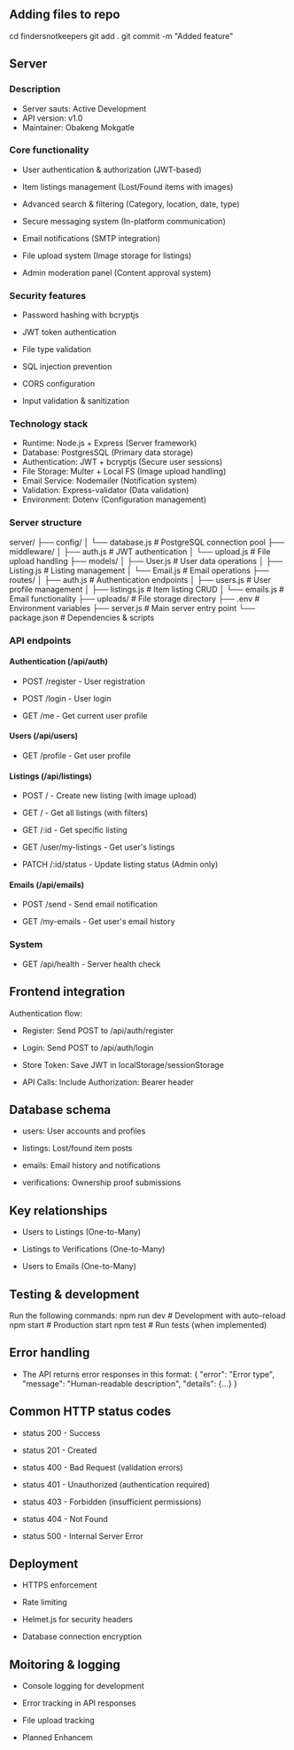 ## Adding files to repo

cd findersnotkeepers
git add .
git commit -m "Added feature"

## Server

### Description

- Server sauts: Active Development
- API version: v1.0
- Maintainer: Obakeng Mokgatle

### Core functionality

- User authentication & authorization (JWT-based)

- Item listings management (Lost/Found items with images)

- Advanced search & filtering (Category, location, date, type)

- Secure messaging system (In-platform communication)

- Email notifications (SMTP integration)

- File upload system (Image storage for listings)

- Admin moderation panel (Content approval system)

### Security features

- Password hashing with bcryptjs

- JWT token authentication

- File type validation

- SQL injection prevention

- CORS configuration

- Input validation & sanitization

### Technology stack
- Runtime: Node.js + Express (Server framework)
- Database: PostgresSQL (Primary data storage)
- Authentication: JWT + bcryptjs (Secure user sessions)
- File Storage: Multer + Local FS (Image upload handling)
- Email Service:  Nodemailer (Notification system)
- Validation: Express-validator (Data validation)
- Environment: Dotenv (Configuration management)

### Server structure

server/
├── config/
│   └── database.js          # PostgreSQL connection pool
├── middleware/
│   ├── auth.js              # JWT authentication
│   └── upload.js            # File upload handling
├── models/
│   ├── User.js              # User data operations
│   ├── Listing.js           # Listing management
│   └── Email.js             # Email operations
├── routes/
│   ├── auth.js              # Authentication endpoints
│   ├── users.js             # User profile management
│   ├── listings.js          # Item listing CRUD
│   └── emails.js            # Email functionality
├── uploads/                 # File storage directory
├── .env                     # Environment variables
├── server.js               # Main server entry point
└── package.json            # Dependencies & scripts

### API endpoints

#### Authentication (/api/auth)

- POST /register - User registration

- POST /login - User login

- GET /me - Get current user profile

#### Users (/api/users)

- GET /profile - Get user profile

#### Listings (/api/listings)

- POST / - Create new listing (with image upload)

- GET / - Get all listings (with filters)

- GET /:id - Get specific listing

- GET /user/my-listings - Get user's listings

- PATCH /:id/status - Update listing status (Admin only)

#### Emails (/api/emails)

- POST /send - Send email notification

- GET /my-emails - Get user's email history

### System

- GET /api/health - Server health check

## Frontend integration

Authentication flow:
- Register: Send POST to /api/auth/register

- Login: Send POST to /api/auth/login

- Store Token: Save JWT in localStorage/sessionStorage

- API Calls: Include Authorization: Bearer <token> header

## Database schema

- users: User accounts and profiles

- listings: Lost/found item posts

- emails: Email history and notifications

- verifications: Ownership proof submissions

## Key relationships

- Users to Listings (One-to-Many)

- Listings to Verifications (One-to-Many)

- Users to Emails (One-to-Many)

## Testing & development

Run the following commands:
npm run dev      # Development with auto-reload
npm start        # Production start
npm test         # Run tests (when implemented)

## Error handling

- The API returns error responses in this format:
{
  "error": "Error type",
  "message": "Human-readable description",
  "details": {...} 
}

## Common HTTP status codes

- status 200 - Success

- status 201 - Created

- status 400 - Bad Request (validation errors)

- status 401 - Unauthorized (authentication required)

- status 403 - Forbidden (insufficient permissions)

- status 404 - Not Found

- status 500 - Internal Server Error

## Deployment

- HTTPS enforcement

- Rate limiting

- Helmet.js for security headers

- Database connection encryption

## Moitoring & logging

- Console logging for development

- Error tracking in API responses

- File upload tracking

- Planned Enhancem